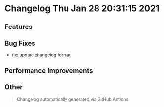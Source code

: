 # Changelog Thu Jan 28 20:31:15 2021 

## Features


## Bug Fixes

* fix: update changelog format

## Performance Improvements


## Other



 > Changelog automatically generated via GitHub Actions
